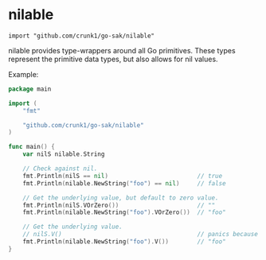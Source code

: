 # nilable
`import "github.com/crunk1/go-sak/nilable"`

nilable provides type-wrappers around all Go primitives. These types represent
the primitive data types, but also allows for nil values.
 
Example:
```go
package main

import (
    "fmt"

    "github.com/crunk1/go-sak/nilable"
)

func main() {
	var nilS nilable.String

	// Check against nil.
	fmt.Println(nilS == nil)                         // true
	fmt.Println(nilable.NewString("foo") == nil)     // false

	// Get the underlying value, but default to zero value.
	fmt.Println(nilS.VOrZero())                      // ""
	fmt.Println(nilable.NewString("foo").VOrZero())  // "foo"

	// Get the underlying value.
	// nilS.V()                                      // panics because nilS is nil.
	fmt.Println(nilable.NewString("foo").V())        // "foo"
}
```